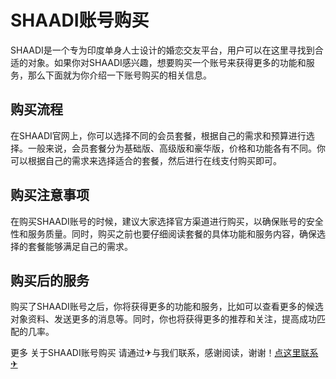 # SHAADI账号购买

SHAADI是一个专为印度单身人士设计的婚恋交友平台，用户可以在这里寻找到合适的对象。如果你对SHAADI感兴趣，想要购买一个账号来获得更多的功能和服务，那么下面就为你介绍一下账号购买的相关信息。

## 购买流程

在SHAADI官网上，你可以选择不同的会员套餐，根据自己的需求和预算进行选择。一般来说，会员套餐分为基础版、高级版和豪华版，价格和功能各有不同。你可以根据自己的需求来选择适合的套餐，然后进行在线支付购买即可。

## 购买注意事项

在购买SHAADI账号的时候，建议大家选择官方渠道进行购买，以确保账号的安全性和服务质量。同时，购买之前也要仔细阅读套餐的具体功能和服务内容，确保选择的套餐能够满足自己的需求。

## 购买后的服务

购买了SHAADI账号之后，你将获得更多的功能和服务，比如可以查看更多的候选对象资料、发送更多的消息等。同时，你也将获得更多的推荐和关注，提高成功匹配的几率。

更多 关于SHAADI账号购买 请通过✈与我们联系，感谢阅读，谢谢！[点这里联系✈](https://d.k02.cc)